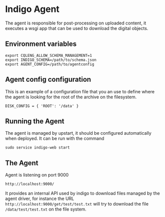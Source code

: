 # Indigo Agent

The agent is responsible for post-processing on uploaded content, it executes
a wsgi app that can be used to download the digital objects.


## Environment variables 

    export CQLENG_ALLOW_SCHEMA_MANAGEMENT=1
    export INDIGO_SCHEMA=/path/to/schema.json
    export AGENT_CONFIG=/path/to/agentconfig

## Agent config configuration

This is an example of a configuration file that you an use to define where the 
agent is looking for the root of the archive on the filesystem.

    DISK_CONFIG = { 'ROOT': '/data' }

## Running the Agent 

The agent is managed by upstart, it should be configured automatically when
deployed. It can be run with the command

```sudo service indigo-web start```

## The Agent

Agent is listening on port 9000

    http://localhost:9000/

It provides an internal API used by indigo to download files managed by the 
agent driver, for instance the URL `http://localhost:9000/get/test/test.txt` will try
to download the file `/data/test/test.txt` on the file system.

